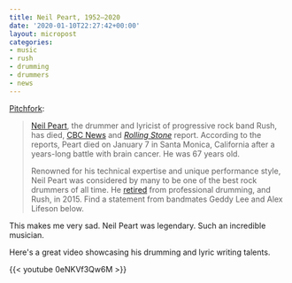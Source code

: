 ```yaml
---
title: Neil Peart, 1952—2020
date: '2020-01-10T22:27:42+00:00'
layout: micropost
categories:
- music
- rush
- drumming
- drummers
- news
---
```


[Pitchfork][1]:

> [Neil Peart][2], the drummer and lyricist of progressive rock band
> Rush, has died, [CBC News][3] and *[Rolling Stone][4]* report.
> According to the reports, Peart died on January 7 in Santa Monica,
> California after a years-long battle with brain cancer. He was 67
> years old.
>
> Renowned for his technical expertise and unique performance style,
> Neil Peart was considered by many to be one of the best rock drummers
> of all time. He [retired][5] from professional drumming, and Rush, in
> 2015. Find a statement from bandmates Geddy Lee and Alex Lifeson
> below.

This makes me very sad. Neil Peart was legendary. Such an incredible
musician.

Here's a great video showcasing his drumming and lyric writing talents.

{{< youtube 0eNKVf3Qw6M >}}



[1]: https://pitchfork.com/news/neil-peart-drummer-and-lyricist-of-rush-dead-at-67/
[2]: https://pitchfork.com/artists/neil-peart/
[3]: https://www.cbc.ca/news/entertainment/neil-peart-obit-1.5422806
[4]: https://www.rollingstone.com/music/music-news/neil-peart-rush-obituary-936221/
[5]: https://www.cbc.ca/news/entertainment/rush-neil-peart-retirement-1.3354504
